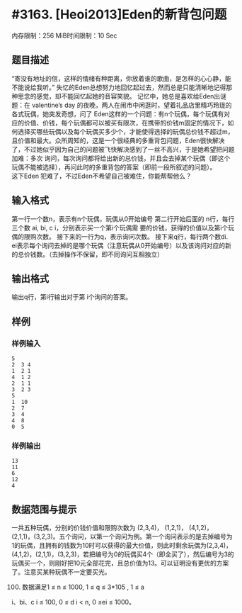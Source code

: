 # #3163. [Heoi2013]Eden的新背包问题

内存限制：256 MiB时间限制：10 Sec

## 题目描述

&ldquo;寄没有地址的信，这样的情绪有种距离，你放着谁的歌曲，是怎样的心心静，能不能说给我听。&rdquo;
失忆的Eden总想努力地回忆起过去，然而总是只能清晰地记得那种思念的感觉，却不能回忆起她的音容笑貌。 记忆中，她总是喜欢给Eden出谜题：在 valentine&rsquo;s day 的夜晚，两人在闹市中闲逛时，望着礼品店里精巧玲珑的各式玩偶，她突发奇想，问了 Eden这样的一个问题：有n个玩偶，每个玩偶有对应的价值、价钱，每个玩偶都可以被买有限次，在携带的价钱m固定的情况下，如何选择买哪些玩偶以及每个玩偶买多少个，才能使得选择的玩偶总价钱不超过m，且价值和最大。众所周知的，这是一个很经典的多重背包问题，Eden很快解决了，不过她似乎因为自己的问题被飞快解决感到了一丝不高兴，于是她希望把问题加难：多次 询问，每次询问都将给出新的总价钱，并且会去掉某个玩偶（即这个玩偶不能被选择），再问此时的多重背包的答案（即前一段所叙述的问题）。  
这下Eden 犯难了，不过Eden不希望自己被难住，你能帮帮他么？  

## 输入格式

 
第一行一个数n，表示有n个玩偶，玩偶从0开始编号 
第二行开始后面的 n行，每行三个数 ai, bi, c i，分别表示买一个第i个玩偶需
要的价钱，获得的价值以及第i个玩偶的限购次数。 
接下来的一行为q，表示询问次数。 
接下来q行，每行两个数di. ei表示每个询问去掉的是哪个玩偶（注意玩偶从0开始编号）以及该询问对应的新的总价钱数。（去掉操作不保留，即不同询问互相独立） 

## 输出格式

 
输出q行，第i行输出对于第 i个询问的答案。 

## 样例

### 样例输入

    
    5 
    2  3 4
    1  2 1
    4  1 2
    2  1 1
    3  2 3
    5 
    1  10 
    2  7
    3  4
    4  8
    0  5
     
     
    
    

### 样例输出

    
    13 
    11 
    6 
    12 
    4 
     
     
    
    

## 数据范围与提示

 
一共五种玩偶，分别的价钱价值和限购次数为 (2,3,4)， (1,2,1)， (4,1,2)， (2,1,1)，(3,2,3)。五个询问，以第一个询问为例。第一个询问表示的是去掉编号为1的玩偶，且拥有的钱数为10时可以获得的最大价值，则此时剩余玩偶为(2,3,4)，(4,1,2)，(2,1,1)，(3,2,3)，若把编号为0的玩偶买4个（即全买了），然后编号为3的玩偶买一个，则刚好把10元全部花完，且总价值为13。可以证明没有更优的方案了。注意买某种玩偶不一定要买光。 

100. 数据满足1 &le; n &le; 1000, 1 &le; q &le; 3*105 , 1 &le;  a
 
i、bi、c i &le; 100, 0 &le; d i < n,  0  &le;ei &le; 1000。 
 
 
 
